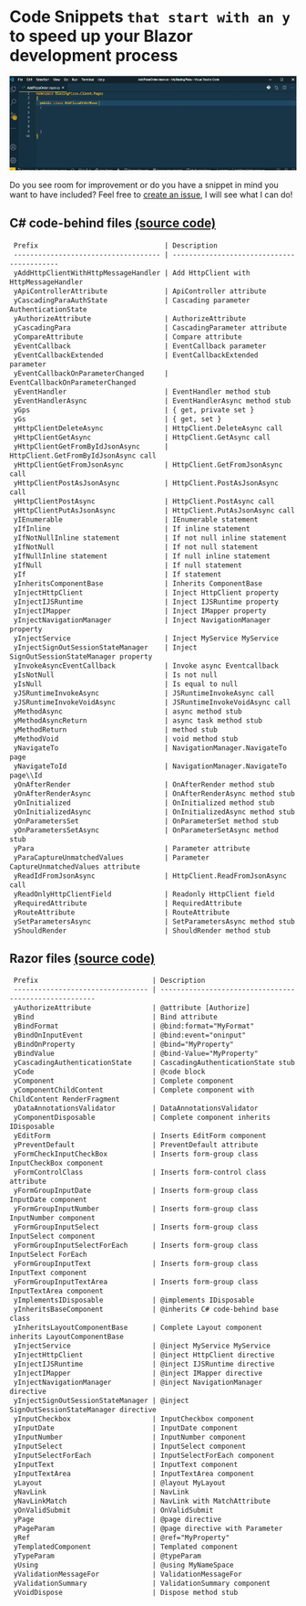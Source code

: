 # Code Snippets `that start with an y` to speed up your Blazor development process

![Blazory in Action!](images/blazory_in_action.gif "Blazory - Blazor snippets that start with an 'y' - in Action!")


Do you see room for improvement or do you have a snippet in mind you want to have included? Feel free to [create an issue](https://github.com/bartvanhoey/Blazory/issues/new), I will see what I can do!

## C# code-behind files [(source code)](https://github.com/bartvanhoey/Blazory/blob/master/snippets/csharp.json)

     Prefix                               | Description                               
     ------------------------------------ | ------------------------------------------ 
     yAddHttpClientWithHttpMessageHandler | Add HttpClient with HttpMessageHandler    
     yApiControllerAttribute              | ApiController attribute                   
     yCascadingParaAuthState              | Cascading parameter AuthenticationState   
     yAuthorizeAttribute                  | AuthorizeAttribute                        
     yCascadingPara                       | CascadingParameter attribute              
     yCompareAttribute                    | Compare attribute                         
     yEventCallback                       | EventCallback parameter                   
     yEventCallbackExtended               | EventCallbackExtended parameter           
     yEventCallbackOnParameterChanged     | EventCallbackOnParameterChanged           
     yEventHandler                        | EventHandler method stub                  
     yEventHandlerAsync                   | EventHandlerAsync method stub             
     yGps                                 | { get, private set }                      
     yGs                                  | { get, set }                              
     yHttpClientDeleteAsync               | HttpClient.DeleteAsync call               
     yHttpClientGetAsync                  | HttpClient.GetAsync call                  
     yHttpClientGetFromByIdJsonAsync      | HttpClient.GetFromByIdJsonAsync call      
     yHttpClientGetFromJsonAsync          | HttpClient.GetFromJsonAsync call          
     yHttpClientPostAsJsonAsync           | HttpClient.PostAsJsonAsync call           
     yHttpClientPostAsync                 | HttpClient.PostAsync call                 
     yHttpClientPutAsJsonAsync            | HttpClient.PutAsJsonAsync call            
     yIEnumerable                         | IEnumerable statement                     
     yIfInline                            | If inline statement                       
     yIfNotNullInline statement           | If not null inline statement              
     yIfNotNull                           | If not null statement                     
     yIfNullInline statement              | If null inline statement                  
     yIfNull                              | If null statement                         
     yIf                                  | If statement                              
     yInheritsComponentBase               | Inherits ComponentBase                    
     yInjectHttpClient                    | Inject HttpClient property                
     yInjectIJSRuntime                    | Inject IJSRuntime property                
     yInjectIMapper                       | Inject IMapper property                   
     yInjectNavigationManager             | Inject NavigationManager property         
     yInjectService                       | Inject MyService MyService                
     yInjectSignOutSessionStateManager    | Inject SignOutSessionStateManager property
     yInvokeAsyncEventCallback            | Invoke async Eventcallback                
     yIsNotNull                           | Is not null                               
     yIsNull                              | Is equal to null                          
     yJSRuntimeInvokeAsync                | JSRuntimeInvokeAsync call                 
     yJSRuntimeInvokeVoidAsync            | JSRuntimeInvokeVoidAsync call             
     yMethodAsync                         | async method stub                         
     yMethodAsyncReturn                   | async task method stub                    
     yMethodReturn                        | method stub                               
     yMethodVoid                          | void method stub                          
     yNavigateTo                          | NavigationManager.NavigateTo page         
     yNavigateToId                        | NavigationManager.NavigateTo page\\Id     
     yOnAfterRender                       | OnAfterRender method stub                 
     yOnAfterRenderAsync                  | OnAfterRenderAsync method stub            
     yOnInitialized                       | OnInitialized method stub                 
     yOnInitializedAsync                  | OnInitializedAsync method stub            
     yOnParametersSet                     | OnParameterSet method stub                
     yOnParametersSetAsync                | OnParameterSetAsync method stub           
     yPara                                | Parameter attribute                       
     yParaCaptureUnmatchedValues          | Parameter CaptureUnmatchedValues attribute
     yReadIdFromJsonAsync                 | HttpClient.ReadFromJsonAsync call         
     yReadOnlyHttpClientField             | Readonly HttpClient field                 
     yRequiredAttribute                   | RequiredAttribute                         
     yRouteAttribute                      | RouteAttribute                            
     ySetParametersAsync                  | SetParametersAsync method stub            
     yShouldRender                        | ShouldRender method stub                  

## Razor files [(source code)](https://github.com/bartvanhoey/Blazory/blob/master/snippets/razor.json)

     Prefix                            | Description                                           
     --------------------------------- | ------------------------------------------------------ 
     yAuthorizeAttribute               | @attribute [Authorize]                                
     yBind                             | Bind attribute                                        
     yBindFormat                       | @bind:format="MyFormat"                               
     yBindOnInputEvent                 | @bind:event="oninput"                                 
     yBindOnProperty                   | @bind="MyProperty"                                    
     yBindValue                        | @bind-Value="MyProperty"                              
     yCascadingAuthenticationState     | CascadingAuthenticationState stub                     
     yCode                             | @code block                                           
     yComponent                        | Complete component                                    
     yComponentChildContent            | Complete component with ChildContent RenderFragment   
     yDataAnnotationsValidator         | DataAnnotationsValidator                              
     yComponentDisposable              | Complete component inherits IDisposable               
     yEditForm                         | Inserts EditForm component                            
     yPreventDefault                   | PreventDefault attribute                              
     yFormCheckInputCheckBox           | Inserts form-group class InputCheckBox component      
     yFormControlClass                 | Inserts form-control class attribute                  
     yFormGroupInputDate               | Inserts form-group class InputDate component          
     yFormGroupInputNumber             | Inserts form-group class InputNumber component        
     yFormGroupInputSelect             | Inserts form-group class InputSelect component        
     yFormGroupInputSelectForEach      | Inserts form-group class InputSelect ForEach          
     yFormGroupInputText               | Inserts form-group class InputText component          
     yFormGroupInputTextArea           | Inserts form-group class InputTextArea component      
     yImplementsIDisposable            | @implements IDisposable                               
     yInheritsBaseComponent            | @inherits C# code-behind base class                   
     yInheritsLayoutComponentBase      | Complete Layout component inherits LayoutComponentBase
     yInjectService                    | @inject MyService MyService                           
     yInjectHttpClient                 | @inject HttpClient directive                          
     yInjectIJSRuntime                 | @inject IJSRuntime directive                          
     yInjectIMapper                    | @inject IMapper directive                             
     yInjectNavigationManager          | @inject NavigationManager directive                   
     yInjectSignOutSessionStateManager | @inject SignOutSessionStateManager directive          
     yInputCheckbox                    | InputCheckbox component                               
     yInputDate                        | InputDate component                                   
     yInputNumber                      | InputNumber component                                 
     yInputSelect                      | InputSelect component                                 
     yInputSelectForEach               | InputSelectForEach component                          
     yInputText                        | InputText component                                   
     yInputTextArea                    | InputTextArea component                               
     yLayout                           | @layout MyLayout                                      
     yNavLink                          | NavLink                                               
     yNavLinkMatch                     | NavLink with MatchAttribute                           
     yOnValidSubmit                    | OnValidSubmit                                         
     yPage                             | @page directive                                       
     yPageParam                        | @page directive with Parameter                        
     yRef                              | @ref="MyProperty"                                     
     yTemplatedComponent               | Templated component                                   
     yTypeParam                        | @typeParam                                            
     yUsing                            | @using MyNameSpace                                    
     yValidationMessageFor             | ValidationMessageFor                                  
     yValidationSummary                | ValidationSummary component                           
     yVoidDispose                      | Dispose method stub                                   


